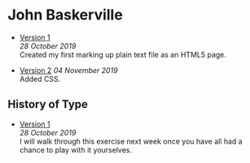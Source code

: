John Baskerville
================

  
- [Version 1](https://eleventhirty.github.io/john_baskerville/baskerville1.html)  
*28 October 2019*  
Created my first marking up plain text file as an HTML5 page.

- [Version 2](https://eleventhirty.github.io/john_baskerville/baskerville2.html) 
*04 November 2019*  
Added CSS.


History of Type
---------------
  
- [Version 1](https://eleventhirty.github.io/john_baskerville/history1.html)  
*28 October 2019*  
I will walk through this exercise next week once you have all had a chance to play with it yourselves.